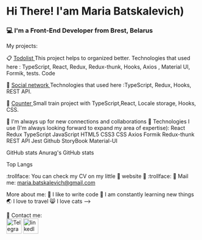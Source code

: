 <h1>Hi There! I'am Maria Batskalevich)</h1>
<h3>💻 I'm a Front-End Developer from Brest, Belarus</h3>

My projects:

📋 <a href='https://maria-batskalevich.github.io/it-inc-todolist/' target="blank">Todolist </a>
This project helps to organized better. Technologies that used here : TypeScript, React, Redux, Redux-thunk, Hooks, Axios , Material UI, Formik, tests. Code

👾 <a href='https://maria-batskalevich.github.io/it-inc-social-network/' target="blank"> Social network </a> Technologies that used here :TypeScript, Redux, Hooks, REST API. 

🐑 <a href='https://maria-batskalevich.github.io/it-inc-counter/' target="blank"> Counter </a>
Small train project with TypeScript,React, Locale storage, Hooks, CSS.

🎯 I'm always up for new connections and collaborations
🖤 Technologies I use (I'm always looking forward to expand my area of expertise):
React Redux TypeScript JavaScript HTML5 CSS3 CSS Axios Formik Redux-thunk REST API Jest Github StoryBook Material-UI

GitHub stats
Anurag's GitHub stats

Top Langs

:trollface: You can check my CV on my little 🐸 website 🐸 :trollface:
💌 Mail me: maria.batskalevich@gmail.com

More about me:
💪 I like to write code
🥅 I am constantly learning new things
🌏 I love to travel
😸 I love cats -->

🤍 Сontact me:<br>
<a href="https://t.me/maria_batskalevich" target="blank"><img align="center" src="https://raw.githubusercontent.com/daniilshat/daniilshat/2d7eafe5250314b3d422c86b35de062e0f1f5178/icons/Telegram.svg" alt="Telegram" height="40" width="40" /></a>
<a href="https://www.linkedin.com/in/maria-batskalevich-18b289230/" target="blank"><img align="center" src="https://flyclipart.com/ru/blue-linkedin-linkedin-logo-linkedin-icon-webflow-icon-symbol-trademark-text-hd-png-download-1197604
" alt="linkedIn" height="40" width="40" /></a>
